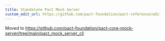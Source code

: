 ```yaml
---
title: Standalone Pact Mock Server
custom_edit_url: https://github.com/pact-foundation/pact-reference/edit/master/rust/pact_mock_server_cli/README.md
---
```

<!-- This file has been synced from the pact-foundation/pact-reference repository. Please do not edit it directly. The URL of the source file can be found in the custom_edit_url value above -->

Moved to https://github.com/pact-foundation/pact-core-mock-server/tree/main/pact_mock_server_cli
